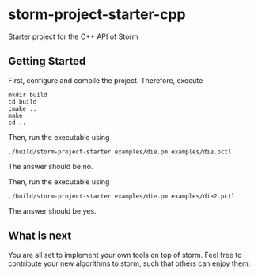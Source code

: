 # storm-project-starter-cpp
Starter project for the C++ API of Storm

## Getting Started
First, configure and compile the project. Therefore, execute
```
mkdir build
cd build
cmake ..
make 
cd ..
```

Then, run the executable using 
```
./build/storm-project-starter examples/die.pm examples/die.pctl
```
The answer should be no.

Then, run the executable using 
```
./build/storm-project-starter examples/die.pm examples/die2.pctl
```
The answer should be yes.

## What is next
You are all set to implement your own tools on top of storm. 
Feel free to contribute your new algorithms to storm, such that others can enjoy them.
